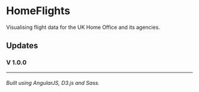 # HomeFlights

Visualising flight data for the UK Home Office and its agencies.

## Updates
### V 1.0.0

---

###### Built using AngularJS, D3.js and Sass.
